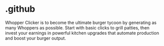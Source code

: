 # .github
Whopper Clicker is to become the ultimate burger tycoon by generating as many Whoppers as possible. Start with basic clicks to grill patties, then invest your earnings in powerful kitchen upgrades that automate production and boost your burger output.

